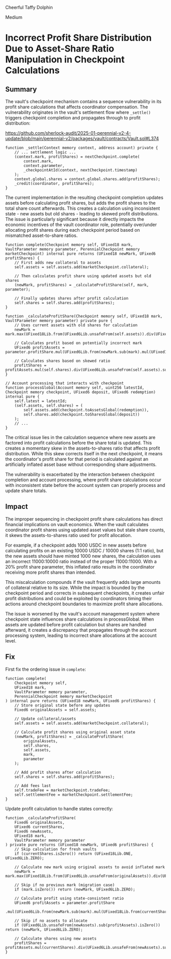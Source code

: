 Cheerful Taffy Dolphin

Medium

# Incorrect Profit Share Distribution Due to Asset-Share Ratio Manipulation in Checkpoint Calculations

## Summary
The vault's checkpoint mechanism contains a sequence vulnerability in its profit share calculations that affects coordinator compensation. The vulnerability originates in the vault's settlement flow where `_settle()` triggers checkpoint completion and propagates through to profit distribution:

https://github.com/sherlock-audit/2025-01-perennial-v2-4-update/blob/main/perennial-v2/packages/vault/contracts/Vault.sol#L374

```solidity
function _settle(Context memory context, address account) private {
    // ... settlement logic ...
    (context.mark, profitShares) = nextCheckpoint.complete(
        context.mark,
        context.parameter,
        _checkpointAtId(context, nextCheckpoint.timestamp)
    );
    context.global.shares = context.global.shares.add(profitShares);
    _credit(coordinator, profitShares);
}
```

The current implementation in the resulting checkpoint completion updates assets before calculating profit shares, but adds the profit shares to the total share count afterwards. This creates a calculation using inconsistent state - new assets but old shares - leading to skewed profit distributions. The issue is particularly significant because it directly impacts the economic incentives of the vault coordinator role, potentially over/under allocating profit shares during each checkpoint period based on mismatched asset-to-share ratios.


```solidity
function complete(Checkpoint memory self, UFixed18 mark, VaultParameter memory parameter, PerennialCheckpoint memory marketCheckpoint) internal pure returns (UFixed18 newMark, UFixed6 profitShares) {
    // First adds new collateral to assets
    self.assets = self.assets.add(marketCheckpoint.collateral);

    // Then calculates profit share using updated assets but old shares
    (newMark, profitShares) = _calculateProfitShare(self, mark, parameter);

    // Finally updates shares after profit calculation
    self.shares = self.shares.add(profitShares);
}
```


```solidity
function _calculateProfitShare(Checkpoint memory self, UFixed18 mark, VaultParameter memory parameter) private pure {
    // Uses current assets with old shares for calculation
    newMark = mark.max(UFixed18Lib.from(UFixed6Lib.unsafeFrom(self.assets)).div(UFixed18Lib.from(self.shares)));
    
    // Calculates profit based on potentially incorrect mark
    UFixed6 profitAssets = parameter.profitShare.mul(UFixed6Lib.from(newMark.sub(mark).mul(UFixed18Lib.from(self.shares))));
    
    // Calculates shares based on skewed ratio
    profitShares = profitAssets.mul(self.shares).div(UFixed6Lib.unsafeFrom(self.assets).sub(profitAssets));
}
```

```solidity
// Account processing that interacts with checkpoint
function processGlobal(Account memory self, uint256 latestId, Checkpoint memory checkpoint, UFixed6 deposit, UFixed6 redemption) internal pure {
    self.latest = latestId;
    (self.assets, self.shares) = (
        self.assets.add(checkpoint.toAssetsGlobal(redemption)),
        self.shares.add(checkpoint.toSharesGlobal(deposit))
    );
    // ...
}
```

The critical issue lies in the calculation sequence where new assets are factored into profit calculations before the share total is updated. This creates a momentary skew in the assets-to-shares ratio that affects profit distribution. While this skew corrects itself in the next checkpoint, it means the coordinator's profit share for that period is calculated against an artificially inflated asset base without corresponding share adjustments.

The vulnerability is exacerbated by the interaction between checkpoint completion and account processing, where profit share calculations occur with inconsistent state before the account system can properly process and update share totals.

## Impact
The improper sequencing in checkpoint profit share calculations has direct financial implications on vault economics. When the vault calculates coordinator profit shares using updated asset values but stale share counts, it skews the assets-to-shares ratio used for profit allocation.

For example, if a checkpoint adds 1000 USDC in new assets before calculating profits on an existing 10000 USDC / 10000 shares (1:1 ratio), but the new assets should have minted 1000 new shares, the calculation uses an incorrect 11000:10000 ratio instead of the proper 11000:11000. With a 20% profit share parameter, this inflated ratio results in the coordinator receiving more profit shares than intended.

This miscalculation compounds if the vault frequently adds large amounts of collateral relative to its size. While the impact is bounded by the checkpoint period and corrects in subsequent checkpoints, it creates unfair profit distributions and could be exploited by coordinators timing their actions around checkpoint boundaries to maximize profit share allocations.

The issue is worsened by the vault's account management system where checkpoint state influences share calculations in processGlobal. When assets are updated before profit calculation but shares are handled afterward, it creates a discrepancy that propagates through the account processing system, leading to incorrect share allocations at the account level.

## Fix

First fix the ordering issue in `complete`:
```solidity
function complete(
    Checkpoint memory self,
    UFixed18 mark,
    VaultParameter memory parameter,
    PerennialCheckpoint memory marketCheckpoint
) internal pure returns (UFixed18 newMark, UFixed6 profitShares) {
    // Store original state before any updates
    Fixed6 originalAssets = self.assets;

    // Update collateral/assets
    self.assets = self.assets.add(marketCheckpoint.collateral);

    // Calculate profit shares using original asset state
    (newMark, profitShares) = _calculateProfitShare(
        originalAssets,
        self.shares,
        self.assets,
        mark,
        parameter
    );

    // Add profit shares after calculation
    self.shares = self.shares.add(profitShares);

    // Add fees last
    self.tradeFee = marketCheckpoint.tradeFee;
    self.settlementFee = marketCheckpoint.settlementFee;
}
```

Update profit calculation to handle states correctly:
```solidity
function _calculateProfitShare(
    Fixed6 originalAssets,
    UFixed6 currentShares,
    Fixed6 newAssets,
    UFixed18 mark,
    VaultParameter memory parameter
) private pure returns (UFixed18 newMark, UFixed6 profitShares) {
    // Skip calculation for fresh vaults
    if (currentShares.isZero()) return (UFixed18Lib.ONE, UFixed6Lib.ZERO);

    // Calculate new mark using original assets to avoid inflated mark
    newMark = mark.max(UFixed18Lib.from(UFixed6Lib.unsafeFrom(originalAssets)).div(UFixed18Lib.from(currentShares)));

    // Skip if no previous mark (migration case)
    if (mark.isZero()) return (newMark, UFixed6Lib.ZERO);

    // Calculate profit using state-consistent ratio
    UFixed6 profitAssets = parameter.profitShare
        .mul(UFixed6Lib.from(newMark.sub(mark).mul(UFixed18Lib.from(currentShares))));

    // Skip if no assets to allocate
    if (UFixed6Lib.unsafeFrom(newAssets).sub(profitAssets).isZero()) return (newMark, UFixed6Lib.ZERO);

    // Calculate shares using new assets
    profitShares = profitAssets.mul(currentShares).div(UFixed6Lib.unsafeFrom(newAssets).sub(profitAssets));
}
```